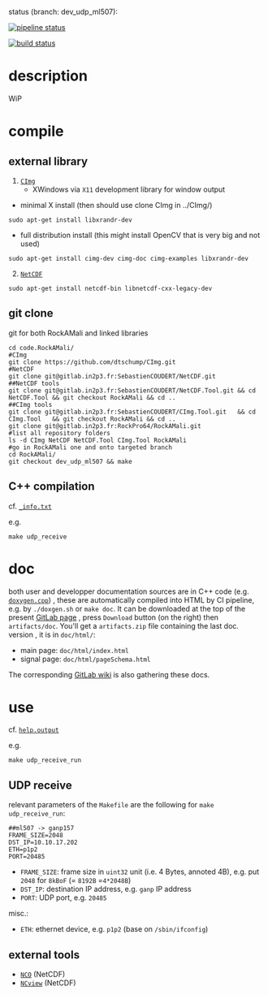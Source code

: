 status (branch: dev_udp_ml507):

[![pipeline status](https://gitlab.in2p3.fr/RockPro64/RockAMali/badges/dev_udp_ml507/pipeline.svg)](https://gitlab.in2p3.fr/RockPro64/RockAMali/commits/dev_udp_ml507)


[![build status](https://gitlab.in2p3.fr/RockPro64/RockAMali/badges/dev_udp_ml507/build.svg)](https://gitlab.in2p3.fr/RockPro64/RockAMali/commits/dev_udp_ml507)


# description

WiP

# compile

## external library

1. [`CImg`](http://www.cimg.eu/)
     - XWindows via `X11` development library for window output

- minimal X install (then should use clone CImg in ../CImg/)

~~~ { .bash }
sudo apt-get install libxrandr-dev
~~~

- full distribution install (this might install OpenCV that is very big and not used)

~~~ { .bash }
sudo apt-get install cimg-dev cimg-doc cimg-examples libxrandr-dev
~~~

2. [`NetCDF`](http://unidata.github.io/netcdf-cxx4/)

~~~ { .bash }
sudo apt-get install netcdf-bin libnetcdf-cxx-legacy-dev
~~~

## git clone

git for both RockAMali and linked libraries

~~~ { .bash }
cd code.RockAMali/
#CImg
git clone https://github.com/dtschump/CImg.git
#NetCDF
git clone git@gitlab.in2p3.fr:SebastienCOUDERT/NetCDF.git
##NetCDF tools
git clone git@gitlab.in2p3.fr:SebastienCOUDERT/NetCDF.Tool.git && cd NetCDF.Tool && git checkout RockAMali && cd ..
##CImg tools
git clone git@gitlab.in2p3.fr:SebastienCOUDERT/CImg.Tool.git   && cd CImg.Tool   && git checkout RockAMali && cd ..
git clone git@gitlab.in2p3.fr:RockPro64/RockAMali.git
#list all repository folders
ls -d CImg NetCDF NetCDF.Tool CImg.Tool RockAMali
#go in RockAMali one and onto targeted branch
cd RockAMali/
git checkout dev_udp_ml507 && make
~~~

## C++ compilation

cf. [`_info.txt`](_info.txt)

e.g.

~~~ { .bash }
make udp_receive
~~~

# doc

both user and developper documentation sources are in C++ code (e.g. [`doxygen.cpp`](doxygen.cpp))
, these are automatically compiled into HTML by CI pipeline, e.g. by `./doxgen.sh` or `make doc`.
It can be downloaded at the top of the present [GitLab page](https://gitlab.in2p3.fr/RockPro64/RockAMali/-/tree/dev_udp_ml507)
, press `Download` button (on the right) then `artifacts/doc`.
You'll get a `artifacts.zip` file containing the last doc. version
, it is in `doc/html/`:

- main   page: `doc/html/index.html`
- signal page: `doc/html/pageSchema.html`

The corresponding [GitLab wiki](https://gitlab.in2p3.fr/RockPro64/RockAMali/-/wikis/home)
 is also gathering these docs.

# use

cf. [`help.output`](udp_receive_help.output)

e.g.

~~~ { .bash }
make udp_receive_run
~~~

## UDP receive

relevant parameters of the `Makefile` are the following for `make udp_receive_run`:

~~~ { .bash }
##ml507 -> ganp157
FRAME_SIZE=2048
DST_IP=10.10.17.202
ETH=p1p2
PORT=20485
~~~

- `FRAME_SIZE`: frame size in `uint32` unit (i.e. 4 Bytes, annoted 4B), e.g. put `2048` for `8kBoF` (= `8192B` =`4*2048B`)
- `DST_IP`: destination IP address, e.g. `ganp` IP address
- `PORT`: UDP port, e.g. `20485`

misc.:

- `ETH`: ethernet device, e.g. `p1p2` (base on `/sbin/ifconfig`)

## external tools

- [`NCO`](https://www.unidata.ucar.edu/software/netcdf/docs/index.html) (NetCDF)
- [`NCview`](http://meteora.ucsd.edu/~pierce/ncview_home_page.html) (NetCDF)

